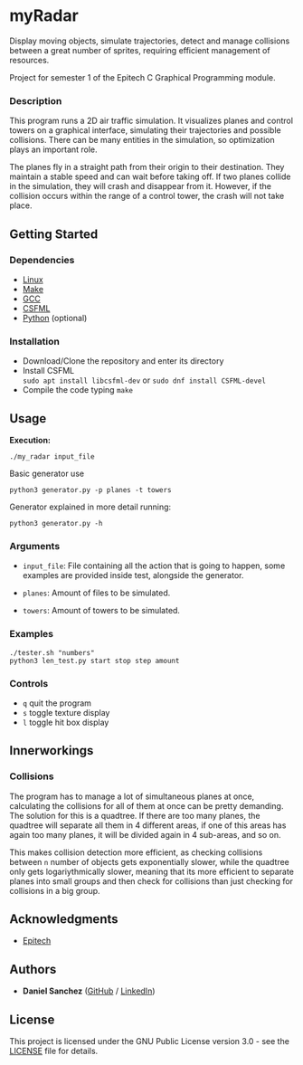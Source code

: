 # myRadar

Display moving objects, simulate trajectories, detect and manage collisions between a great number of sprites, requiring efficient management of resources.

Project for semester 1 of the Epitech C Graphical Programming module.

### Description

This program runs a 2D air traffic simulation. It visualizes planes and control towers on a graphical interface, simulating their trajectories and possible collisions. There can be many entities in the simulation, so optimization plays an important role.

The planes fly in a straight path from their origin to their destination. They maintain a stable speed and can wait before taking off. If two planes collide in the simulation, they will crash and disappear from it. However, if the collision occurs within the range of a control tower, the crash will not take place.

## Getting Started

### Dependencies

- [Linux](https://linux.org/)
- [Make](https://www.gnu.org/software/make/)
- [GCC](https://gcc.gnu.org/)
- [CSFML](https://www.sfml-dev.org/download/csfml/)
- [Python](https://www.python.org/) (optional)

### Installation

* Download/Clone the repository and enter its directory
* Install CSFML \
`sudo apt install libcsfml-dev` or `sudo dnf install CSFML-devel`
* Compile the code typing `make`

## Usage

**Execution:**

```
./my_radar input_file
```

Basic generator use

`python3 generator.py -p planes -t towers`


Generator explained in more detail running:

`python3 generator.py -h`

### Arguments

- `input_file`: File containing all the action that is going to happen, some examples are provided inside test, alongside the generator.

- `planes`: Amount of files to be simulated.

- `towers`: Amount of towers to be simulated.

### Examples

```
./tester.sh "numbers"
python3 len_test.py start stop step amount
```

### Controls

- `q` quit the program
- `s` toggle texture display
- `l` toggle hit box display

## Innerworkings

### Collisions

The program has to manage a lot of simultaneous planes at once, calculating the collisions for all of them at once can be pretty demanding. The solution for this is a quadtree. If there are too many planes, the quadtree will separate all them in 4 different areas, if one of this areas has again too many planes, it will be divided again in 4 sub-areas, and so on.

This makes collision detection more efficient, as checking collisions between `n` number of objects gets exponentially slower, while the quadtree only gets logariythmically slower, meaning that its more efficient to separate planes into small groups and then check for collisions than just checking for collisions in a big group.

## Acknowledgments

* [Epitech](https://www.epitech.eu/)

## Authors

* **Daniel Sanchez** ([GitHub](https://github.com/angsanch) / [LinkedIn](https://www.linkedin.com/in/angeldanielsanchez/))

## License

This project is licensed under the GNU Public License version 3.0 - see the [LICENSE](LICENSE) file for details.
